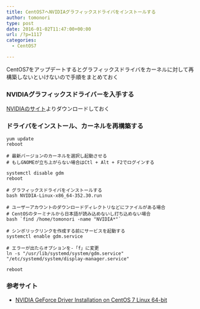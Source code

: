 ```yaml
---
title: CentOS7へNVIDIAグラフィックスドライバをインストールする
author: tomonori
type: post
date: 2016-01-02T11:47:00+00:00
url: /?p=1117
categories:
  - CentOS7

---
```

CentOS7をアップデートするとグラフィックスドライバをカーネルに対して再構築しないといけないので手順をまとめておく

### NVIDIAグラフィックスドライバーを入手する

[NVIDIAのサイト](http://www.nvidia.co.jp/Download/index.aspx?lang=jp)よりダウンロードしておく

### ドライバをインストール、カーネルを再構築する

```:bash
yum update
reboot 

# 最新バージョンのカーネルを選択し起動させる
# もしGNOMEが立ち上がらない場合はCtl + Alt + F2でログインする

systemctl disable gdm
reboot

# グラフィックスドライバをインストールする
bash NVIDIA-Linux-x86_64-352.30.run

# ユーザーアカウントのダウンロードディレクトリなどにファイルがある場合
# CentOSのターミナルから日本語が読み込めないし打ち込めない場合
bash `find /home/tomonori -name "NVIDIA*"`

# シンボリックリンクを作成する前にサービスを起動する
systemctl enable gdm.service

# エラーが出たらオプションを-「f」に変更
ln -s "/usr/lib/systemd/system/gdm.service" "/etc/systemd/system/display-manager.service"

reboot
```

### 参考サイト

  * [NVIDIA GeForce Driver Installation on CentOS 7 Linux 64-bit](http://linuxconfig.org/nvidia-geforce-driver-installation-on-centos-7-linux-64-bit)
